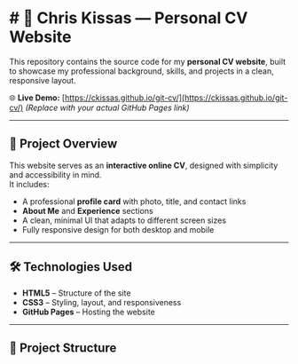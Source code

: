 # # 💼 Chris Kissas — Personal CV Website

This repository contains the source code for my **personal CV website**, built to showcase my professional background, skills, and projects in a clean, responsive layout.

🌐 **Live Demo:** [https://ckissas.github.io/git-cv/](https://ckissas.github.io/git-cv/)
*(Replace with your actual GitHub Pages link)*

---

## 🚀 Project Overview

This website serves as an **interactive online CV**, designed with simplicity and accessibility in mind.  
It includes:
- A professional **profile card** with photo, title, and contact links  
- **About Me** and **Experience** sections  
- A clean, minimal UI that adapts to different screen sizes  
- Fully responsive design for both desktop and mobile  

---

## 🛠️ Technologies Used

- **HTML5** – Structure of the site  
- **CSS3** – Styling, layout, and responsiveness   
- **GitHub Pages** – Hosting the website  

---

## 📁 Project Structure

